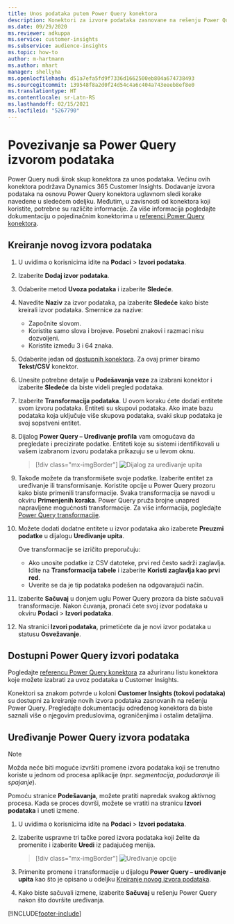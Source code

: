 ```yaml
---
title: Unos podataka putem Power Query konektora
description: Konektori za izvore podataka zasnovane na rešenju Power Query.
ms.date: 09/29/2020
ms.reviewer: adkuppa
ms.service: customer-insights
ms.subservice: audience-insights
ms.topic: how-to
author: m-hartmann
ms.author: mhart
manager: shellyha
ms.openlocfilehash: d51a7efa5fd9f7336d1662500eb804a674738493
ms.sourcegitcommit: 139548f8a2d0f24d54c4a6c404a743eeeb8ef8e0
ms.translationtype: HT
ms.contentlocale: sr-Latn-RS
ms.lasthandoff: 02/15/2021
ms.locfileid: "5267790"
---
```

# <a name="connect-to-a-power-query-data-source"></a>Povezivanje sa Power Query izvorom podataka

Power Query nudi širok skup konektora za unos podataka. Većinu ovih konektora podržava Dynamics 365 Customer Insights. Dodavanje izvora podataka na osnovu Power Query konektora uglavnom sledi korake navedene u sledećem odeljku. Međutim, u zavisnosti od konektora koji koristite, potrebne su različite informacije. Za više informacija pogledajte dokumentaciju o pojedinačnim konektorima u [referenci Power Query konektora](https://docs.microsoft.com/power-query/connectors/).

## <a name="create-a-new-data-source"></a>Kreiranje novog izvora podataka

1. U uvidima o korisnicima idite na **Podaci** > **Izvori podataka**.

1. Izaberite **Dodaj izvor podataka**.

1. Odaberite metod **Uvoza podataka** i izaberite **Sledeće**.

1. Navedite **Naziv** za izvor podataka, pa izaberite **Sledeće** kako biste kreirali izvor podataka. Smernice za nazive: 
   - Započnite slovom.
   - Koristite samo slova i brojeve. Posebni znakovi i razmaci nisu dozvoljeni.
   - Koristite između 3 i 64 znaka.

1. Odaberite jedan od [dostupnih konektora](#available-power-query-data-sources). Za ovaj primer biramo **Tekst/CSV** konektor.

1. Unesite potrebne detalje u **Podešavanja veze** za izabrani konektor i izaberite **Sledeće** da biste videli pregled podataka.

1. Izaberite **Transformacija podataka**. U ovom koraku ćete dodati entitete svom izvoru podataka. Entiteti su skupovi podataka. Ako imate bazu podataka koja uključuje više skupova podataka, svaki skup podataka je svoj sopstveni entitet.

1. Dijalog **Power Query – Uređivanje profila** vam omogućava da pregledate i precizirate podatke. Entiteti koje su sistemi identifikovali u vašem izabranom izvoru podataka prikazuju se u levom oknu.

   > [!div class="mx-imgBorder"]
   > ![Dijalog za uređivanje upita](media/data-manager-configure-edit-queries.png "Dijalog za uređivanje upita")

1. Takođe možete da transformišete svoje podatke. Izaberite entitet za uređivanje ili transformisanje. Koristite opcije u Power Query prozoru kako biste primenili transformacije. Svaka transformacija se navodi u okviru **Primenjenih koraka**. Power Query pruža brojne unapred napravljene mogućnosti transformacije. Za više informacija, pogledajte [Power Query transformacije](https://docs.microsoft.com/power-query/power-query-what-is-power-query#transformations).

1. Možete dodati dodatne entitete u izvor podataka ako izaberete **Preuzmi podatke** u dijalogu **Uređivanje upita**.

   Ove transformacije se izričito preporučuju:

   - Ako unosite podatke iz CSV datoteke, prvi red često sadrži zaglavlja. Idite na **Transformacija tabele** i izaberite **Koristi zaglavlja kao prvi red**.
   - Uverite se da je tip podataka podešen na odgovarajući način.

1. Izaberite **Sačuvaj** u donjem uglu Power Query prozora da biste sačuvali transformacije. Nakon čuvanja, pronaći ćete svoj izvor podataka u okviru **Podaci** > **Izvori podataka**.

1. Na stranici **Izvori podataka**, primetićete da je novi izvor podataka u statusu **Osvežavanje**.

## <a name="available-power-query-data-sources"></a>Dostupni Power Query izvori podataka

Pogledajte [referencu Power Query konektora](https://docs.microsoft.com/power-query/connectors/) za ažuriranu listu konektora koje možete izabrati za uvoz podataka u Customer Insights. 

Konektori sa znakom potvrde u koloni **Customer Insights (tokovi podataka)** su dostupni za kreiranje novih izvora podataka zasnovanih na rešenju Power Query. Pregledajte dokumentaciju određenog konektora da biste saznali više o njegovim preduslovima, ograničenjima i ostalim detaljima.

## <a name="edit-power-query-data-sources"></a>Uređivanje Power Query izvora podataka

> [!NOTE]
> Možda neće biti moguće izvršiti promene izvora podataka koji se trenutno koriste u jednom od procesa aplikacije (npr. *segmentacija*, *podudaranje* ili *spajanje*). 
>
> Pomoću stranice **Podešavanja**, možete pratiti napredak svakog aktivnog procesa. Kada se proces dovrši, možete se vratiti na stranicu **Izvori podataka** i uneti izmene.

1. U uvidima o korisnicima idite na **Podaci** > **Izvori podataka**.

2. Izaberite uspravne tri tačke pored izvora podataka koji želite da promenite i izaberite **Uredi** iz padajućeg menija.

   > [!div class="mx-imgBorder"]
   > ![Uređivanje opcije](media/edit-option-data-sources.png "Uređivanje opcije")

3. Primenite promene i transformacije u dijalogu **Power Query – uređivanje upita** kao što je opisano u odeljku [Kreiranje novog izvora podataka](#create-a-new-data-source).

4. Kako biste sačuvali izmene, izaberite **Sačuvaj** u rešenju Power Query nakon što dovršite uređivanja.


[!INCLUDE[footer-include](../includes/footer-banner.md)]